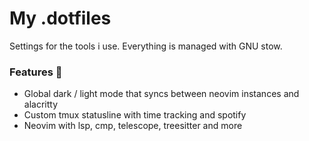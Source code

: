 # My .dotfiles

Settings for the tools i use. Everything is managed with GNU stow.

### Features 🤩

- Global dark / light mode that syncs between neovim instances and alacritty
- Custom tmux statusline with time tracking and spotify
- Neovim with lsp, cmp, telescope, treesitter and more
